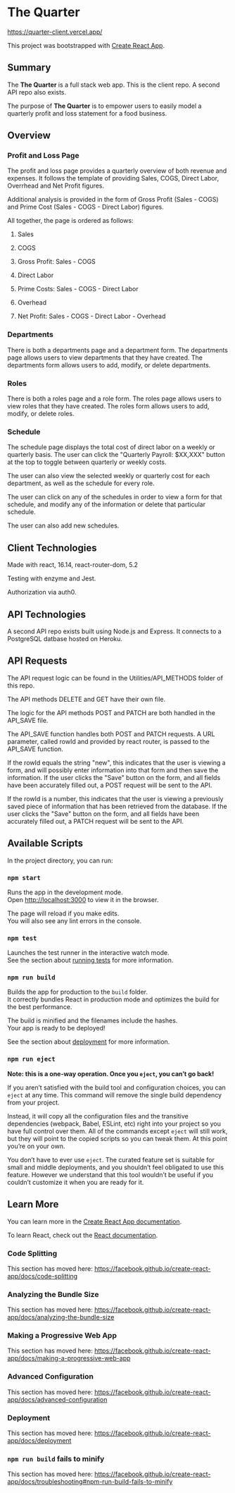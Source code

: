 # The Quarter

https://quarter-client.vercel.app/

This project was bootstrapped with [Create React App](https://github.com/facebook/create-react-app).

## Summary

The **The Quarter** is a full stack web app. This is the client repo. A second API repo also exists.

The purpose of **The Quarter** is to empower users to easily model a quarterly profit and loss statement for a food business.

## Overview

### Profit and Loss Page

The profit and loss page provides a quarterly overview of both revenue and expenses. It follows the template of providing Sales, COGS, Direct Labor, Overrhead and Net Profit figures.

Additional analysis is provided in the form of Gross Profit (Sales - COGS) and Prime Cost (Sales - COGS - Direct Labor) figures.

All together, the page is ordered as follows:

1. Sales

2. COGS

3. Gross Profit: Sales - COGS

4. Direct Labor

5. Prime Costs: Sales - COGS - Direct Labor

6. Overhead

7. Net Profit: Sales - COGS - Direct Labor - Overhead

### Departments

There is both a departments page and a department form. The departments page allows users to view departments that they have created. The departments form allows users to add, modify, or delete departments.

### Roles

There is both a roles page and a role form. The roles page allows users to view roles that they have created. The roles form allows users to add, modify, or delete roles.

### Schedule

The schedule page displays the total cost of direct labor on a weekly or quarterly basis. The user can click the "Quarterly Payroll: $XX,XXX" button at the top to toggle between quarterly or weekly costs.

The user can also view the selected weekly or quarterly cost for each department, as well as the schedule for every role.

The user can click on any of the schedules in order to view a form for that schedule, and modify any of the information or delete that particular schedule.

The user can also add new schedules.

## Client Technologies

Made with react, 16.14, react-router-dom, 5.2

Testing with enzyme and Jest.

Authorization via auth0.

## API Technologies

A second API repo exists built using Node.js and Express. It connects to a PostgreSQL datbase hosted on Heroku.

## API Requests

The API request logic can be found in the Utilities/API_METHODS folder of this repo.

The API methods DELETE and GET have their own file.

The logic for the API methods POST and PATCH are both handled in the API_SAVE file.

The API_SAVE function handles both POST and PATCH requests. A URL parameter, called rowId and provided by react router, is passed to the API_SAVE function.

If the rowId equals the string "new", this indicates that the user is viewing a form, and will possibly enter information into that form and then save the information. If the user clicks the "Save" button on the form, and all fields have been accurately filled out, a POST request will be sent to the API.

If the rowId is a number, this indicates that the user is viewing a previously saved piece of information that has been retrieved from the database. If the user clicks the "Save" button on the form, and all fields have been accurately filled out, a PATCH request will be sent to the API.

## Available Scripts

In the project directory, you can run:

### `npm start`

Runs the app in the development mode.<br />
Open [http://localhost:3000](http://localhost:3000) to view it in the browser.

The page will reload if you make edits.<br />
You will also see any lint errors in the console.

### `npm test`

Launches the test runner in the interactive watch mode.<br />
See the section about [running tests](https://facebook.github.io/create-react-app/docs/running-tests) for more information.

### `npm run build`

Builds the app for production to the `build` folder.<br />
It correctly bundles React in production mode and optimizes the build for the best performance.

The build is minified and the filenames include the hashes.<br />
Your app is ready to be deployed!

See the section about [deployment](https://facebook.github.io/create-react-app/docs/deployment) for more information.

### `npm run eject`

**Note: this is a one-way operation. Once you `eject`, you can’t go back!**

If you aren’t satisfied with the build tool and configuration choices, you can `eject` at any time. This command will remove the single build dependency from your project.

Instead, it will copy all the configuration files and the transitive dependencies (webpack, Babel, ESLint, etc) right into your project so you have full control over them. All of the commands except `eject` will still work, but they will point to the copied scripts so you can tweak them. At this point you’re on your own.

You don’t have to ever use `eject`. The curated feature set is suitable for small and middle deployments, and you shouldn’t feel obligated to use this feature. However we understand that this tool wouldn’t be useful if you couldn’t customize it when you are ready for it.

## Learn More

You can learn more in the [Create React App documentation](https://facebook.github.io/create-react-app/docs/getting-started).

To learn React, check out the [React documentation](https://reactjs.org/).

### Code Splitting

This section has moved here: https://facebook.github.io/create-react-app/docs/code-splitting

### Analyzing the Bundle Size

This section has moved here: https://facebook.github.io/create-react-app/docs/analyzing-the-bundle-size

### Making a Progressive Web App

This section has moved here: https://facebook.github.io/create-react-app/docs/making-a-progressive-web-app

### Advanced Configuration

This section has moved here: https://facebook.github.io/create-react-app/docs/advanced-configuration

### Deployment

This section has moved here: https://facebook.github.io/create-react-app/docs/deployment

### `npm run build` fails to minify

This section has moved here: https://facebook.github.io/create-react-app/docs/troubleshooting#npm-run-build-fails-to-minify
